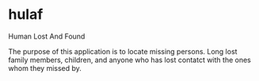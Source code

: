 # hulaf
Human Lost And Found

The purpose of this application is to locate missing persons. Long lost family members, children, and anyone who has lost contatct with the ones whom they missed by.

